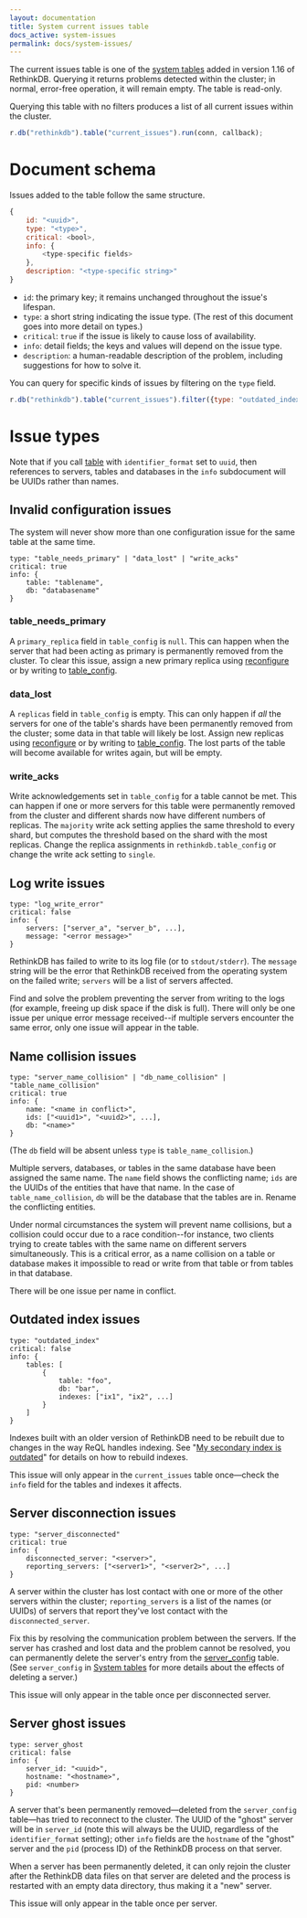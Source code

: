 ```yaml
---
layout: documentation
title: System current issues table
docs_active: system-issues
permalink: docs/system-issues/
---
```


The current issues table is one of the [system tables][st] added in version 1.16 of RethinkDB. Querying it returns problems detected within the cluster; in normal, error-free operation, it will remain empty. The table is read-only.

[st]: /docs/system-tables/

Querying this table with no filters produces a list of all current issues within the cluster.

```js
r.db("rethinkdb").table("current_issues").run(conn, callback);
```

# Document schema #

Issues added to the table follow the same structure.

```js
{
    id: "<uuid>",
    type: "<type>",
    critical: <bool>,
    info: {
        <type-specific fields>
    },
    description: "<type-specific string>"
}
```

* `id`: the primary key; it remains unchanged throughout the issue's lifespan.
* `type`: a short string indicating the issue type. (The rest of this document goes into more detail on types.)
* `critical`: `true` if the issue is likely to cause loss of availability.
* `info`: detail fields; the keys and values will depend on the issue type.
* `description`: a human-readable description of the problem, including suggestions for how to solve it.

You can query for specific kinds of issues by filtering on the `type` field.

```js
r.db("rethinkdb").table("current_issues").filter({type: "outdated_index"}).run(conn, callback);
```

# Issue types #

Note that if you call [table](/api/javascript/table) with `identifier_format` set to `uuid`, then references to servers, tables and databases in the `info` subdocument will be UUIDs rather than names.

## Invalid configuration issues ##

The system will never show more than one configuration issue for the same table at the same time.

```
type: "table_needs_primary" | "data_lost" | "write_acks"
critical: true
info: {
    table: "tablename",
    db: "databasename"
}
```

### table\_needs\_primary ###

A `primary_replica` field in `table_config` is `null`. This can happen when the server that had been acting as primary is permanently removed from the cluster. To clear this issue, assign a new primary replica using [reconfigure](/api/javascript/reconfigure) or by writing to [table_config][st].

### data_lost ###

A `replicas` field in `table_config` is empty. This can only happen if *all* the servers for one of the table's shards have been permanently removed from the cluster; some data in that table will likely be lost. Assign new replicas using [reconfigure](/api/javascript/reconfigure) or by writing to [table_config][st]. The lost parts of the table will become available for writes again, but will be empty.

### write_acks ###

Write acknowledgements set in `table_config` for a table cannot be met. This can happen if one or more servers for this table were permanently removed from the cluster and different shards now have different numbers of replicas. The `majority` write ack setting applies the same threshold to every shard, but computes the threshold based on the shard with the most replicas. Change the replica assignments in `rethinkdb.table_config` or change the write ack setting to `single`.

## Log write issues ##

```
type: "log_write_error"
critical: false
info: {
    servers: ["server_a", "server_b", ...],
    message: "<error message>"
}
```

RethinkDB has failed to write to its log file (or to `stdout/stderr`). The `message` string will be the error that RethinkDB received from the operating system on the failed write; `servers` will be a list of servers affected.

Find and solve the problem preventing the server from writing to the logs (for example, freeing up disk space if the disk is full). There will only be one issue per unique error message received--if multiple servers encounter the same error, only one issue will appear in the table.

## Name collision issues ##

```
type: "server_name_collision" | "db_name_collision" | "table_name_collision"
critical: true
info: {
    name: "<name in conflict>",
    ids: ["<uuid1>", "<uuid2>", ...],
    db: "<name>"
}
```

(The `db` field will be absent unless `type` is `table_name_collision`.)

Multiple servers, databases, or tables in the same database have been assigned the same name. The `name` field shows the conflicting name; `ids` are the UUIDs of the entities that have that name. In the case of `table_name_collision`, `db` will be the database that the tables are in. Rename the conflicting entities.

Under normal circumstances the system will prevent name collisions, but a collision could occur due to a race condition--for instance, two clients trying to create tables with the same name on different servers simultaneously. This is a critical error, as a name collision on a table or database makes it impossible to read or write from that table or from tables in that database.

There will be one issue per name in conflict.

## Outdated index issues ##

```
type: "outdated_index"
critical: false
info: {
    tables: [
        {
            table: "foo",
            db: "bar",
            indexes: ["ix1", "ix2", ...]
        }
    ]
}
```

Indexes built with an older version of RethinkDB need to be rebuilt due to changes in the way ReQL handles indexing. See "[My secondary index is outdated][siout]" for details on how to rebuild indexes.

[siout]: /docs/troubleshooting/#my-secondary-index-is-outdated

This issue will only appear in the `current_issues` table once&mdash;check the `info` field for the tables and indexes it affects.

## Server disconnection issues ##

```
type: "server_disconnected"
critical: true
info: {
    disconnected_server: "<server>",
    reporting_servers: ["<server1>", "<server2>", ...]
}
```

A server within the cluster has lost contact with one or more of the other servers within the cluster; `reporting_servers` is a list of the names (or UUIDs) of servers that report they've lost contact with the `disconnected_server`.

Fix this by resolving the communication problem between the servers. If the server has crashed and lost data and the problem cannot be resolved, you can permanently delete the server's entry from the [server_config][st] table. (See  `server_config` in [System tables][st] for more details about the effects of deleting a server.)

This issue will only appear in the table once per disconnected server.

## Server ghost issues ##

```
type: server_ghost
critical: false
info: {
    server_id: "<uuid>",
    hostname: "<hostname>",
    pid: <number>
}
```

A server that's been permanently removed&mdash;deleted from the `server_config` table&mdash;has tried to reconnect to the cluster. The UUID of the "ghost" server will be in `server_id` (note this will always be the UUID, regardless of the `identifier_format` setting); other `info` fields are the `hostname` of the "ghost" server and the `pid` (process ID) of the RethinkDB process on that server.

When a server has been permanently deleted, it can only rejoin the cluster after the RethinkDB data files on that server are deleted and the process is restarted with an empty data directory, thus making it a "new" server.

This issue will only appear in the table once per server.
